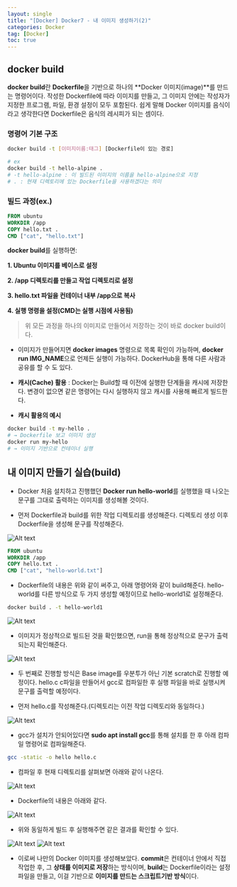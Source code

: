 ```yaml
---
layout: single
title: "[Docker] Docker7 - 내 이미지 생성하기(2)"
categories: Docker
tag: [Docker]
toc: true
---
```


## docker build
 **docker build**란 **Dockerfile**을 기반으로 하나의 **Docker 이미지(image)**를 만드는 명령어이다. 작성한 Dockerfile에 따라 이미지를 만들고, 그 이미지 안에는 작성자가 지정한 프로그램, 파일, 환경 설정이 모두 포함된다. 쉽게 말해 Docker 이미지를 음식이라고 생각한다면 Dockerfile은 음식의 레시피가 되는 셈이다.

### 명령어 기본 구조

```bash
docker build -t [이미지이름:태그] [Dockerfile이 있는 경로]

# ex
docker build -t hello-alpine .
# -t hello-alpine : 이 빌드된 이미지의 이름을 hello-alpine으로 지정
# . : 현재 디렉토리에 있는 Dockerfile을 사용하겠다는 의미
```

### 빌드 과정(ex.)

```Dockerfile
FROM ubuntu
WORKDIR /app
COPY hello.txt .
CMD ["cat", "hello.txt"]
```

**docker build**를 실행하면:

**1. Ubuntu 이미지를 베이스로 설정**

**2. /app 디렉토리를 만들고 작업 디렉토리로 설정**

**3. hello.txt 파일을 컨테이너 내부 /app으로 복사**

**4. 실행 명령을 설정(CMD는 실행 시점에 사용됨)**

> 위 모든 과정을 하나의 이미지로 만들어서 저장하는 것이 바로 docker build이다.

- 이미지가 만들어지면 **docker images** 명령으로 목록 확인이 가능하며, **docker run IMG_NAME**으로 언제든 실행이 가능하다. DockerHub을 통해 다른 사람과 공유를 할 수 도 있다.

- **캐시(Cache) 활용** : Docker는 Build할 때 이전에 실행한 단계들을 캐시에 저장한다. 변경이 없으면 같은 명령어는 다시 실행하지 않고 캐시를 사용해 빠르게 빌드한다.

- **캐시 활용의 예시**

```bash
docker build -t my-hello .
# → Dockerfile 보고 이미지 생성
docker run my-hello
# → 이미지 기반으로 컨테이너 실행
```

## 내 이미지 만들기 실습(build)

- Docker 처음 설치하고 진행했던 **Docker run hello-world**를 실행했을 때 나오는 문구를 그대로 출력하는 이미지를 생성해볼 것이다.

- 먼저 Dockerfile과 build를 위한 작업 디렉토리를 생성해준다. 디렉토리 생성 이후 Dockerfile을 생성해 문구를 작성해준다.

![Alt text](/assets/DKimages/HW4_1mkdir.png) 

```Dockerfile
FROM ubuntu
WORKDIR /app
COPY hello.txt .
CMD ["cat", "hello-world.txt"]
```

- Dockerfile의 내용은  위와 같이 써주고, 아래 명령어와 같이 build해준다. hello-world를 다른 방식으로 두 가지 생성할 예정이므로 hello-world1로 설정해준다.

```bash
docker build . -t hello-world1
```

![Alt text](/assets/DKimages/HW4_1buildimages.png)

- 이미지가 정상적으로 빌드된 것을 확인했으면, run을 통해 정상적으로 문구가 출력되는지 확인해준다.

![Alt text](/assets/DKimages/HW4_1run.png)

- 두 번째로 진행할 방식은 Base image를 우분투가 아닌 기본 scratch로 진행할 예정이다. hello.c c파일을 만들어서 gcc로 컴파일한 후 실행 파일을 바로 실행시켜 문구를 출력할 예정이다.

- 먼저 hello.c를 작성해준다.(디렉토리는 이전 작업 디렉토리와 동일하다.)

![Alt text](/assets/DKimages/HW4_2helloc.png)

- gcc가 설치가 안되어있다면 **sudo apt install gcc**를 통해 설치를 한 후 아래 컴파일 명령어로 컴파일해준다.

```bash
gcc -static -o hello hello.c
```

- 컴파일 후 현재 디렉토리를 살펴보면 아래와 같이 나온다.

![Alt text](/assets/DKimages/HW4_2ls.png)

- Dockerfile의 내용은 아래와 같다.

![Alt text](/assets/DKimages/HW4_2Dockerfile.png)

- 위와 동일하게 빌드 후 실행해주면 같은 결과를 확인할 수 있다. 

![Alt text](/assets/DKimages/HW4_2build.png)
![Alt text](/assets/DKimages/HW4_2run.png)

- 이로써 나만의 Docker 이미지를 생성해보았다. **commit**은 컨테이너 안에서 직접 작업한 후, 그 **상태를 이미지로 저장**하는 방식이며, **build**는 Dockerfile이라는 설정 파일을 만들고, 이걸 기반으로 **이미지를 만드는 스크립트기반 방식**이다.


